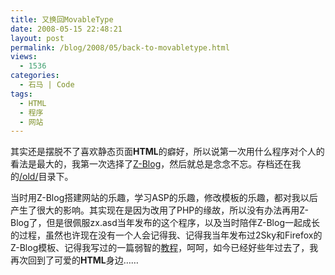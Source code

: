 ```yaml
---
title: 又换回MovableType
date: 2008-05-15 22:48:21
layout: post
permalink: /blog/2008/05/back-to-movabletype.html
views:
  - 1536
categories:
  - 石马 | Code
tags:
  - HTML
  - 程序
  - 网站
---
```

其实还是摆脱不了喜欢静态页面**HTML**的癖好，所以说第一次用什么程序对个人的看法是最大的，我第一次选择了[Z-Blog][1]，然后就总是念念不忘。存档还在我的[/old/][2]目录下。

当时用Z-Blog搭建网站的乐趣，学习ASP的乐趣，修改模板的乐趣，都对我以后产生了很大的影响。其实现在是因为改用了PHP的缘故，所以没有办法再用Z-Blog了，但是很佩服zx.asd当年发布的这个程序，以及当时陪伴Z-Blog一起成长的过程，虽然也许现在没有一个人会记得我、记得我当年发布过2Sky和Firefox的Z-Blog模板、记得我写过的一篇弱智的[教程][3]，呵呵，如今已经好些年过去了，我再次回到了可爱的**HTML**身边&#8230;&#8230;

 [1]: http://www.rainbowsoft.org
 [2]: http://chenjun.com/old/
 [3]: http://bbs.rainbowsoft.org/thread-254-1-2.html